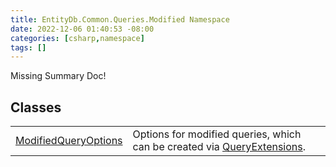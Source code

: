 ```yaml
---
title: EntityDb.Common.Queries.Modified Namespace
date: 2022-12-06 01:40:53 -08:00
categories: [csharp,namespace]
tags: []
---
```


Missing Summary Doc!
## Classes
<table><tr><td><a href='/posts/csharp.class.entitydb.common.queries.modified.modifiedqueryoptions/'>ModifiedQueryOptions</a></td><td>
Options for modified queries, which can be created via <a href='/posts/csharp.class.entitydb.common.extensions.queryextensions/'>QueryExtensions</a>.
</td></tr></table>
